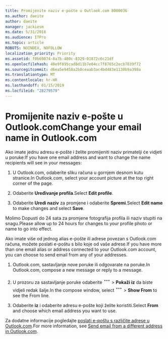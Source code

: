 ```yaml
---
title: Promijenite naziv e-pošte u Outlook.com 8000036
ms.author: daeite
author: daeite
manager: jackiesm
ms.date: 5/31/2018
ms.audience: ITPro
ms.topic: article
ROBOTS: NOINDEX, NOFOLLOW
localization_priority: Priority
ms.assetid: f0b69874-8a7b-480c-8329-01872c6c21df
ms.openlocfilehash: 48e9f895cad8d11b7e04cc7f8765c2ecb7839f72
ms.sourcegitcommit: d6ea5e9458a2b8ceaab3ac4bd483e1130b9a398a
ms.translationtype: MT
ms.contentlocale: hr-HR
ms.lasthandoff: 01/15/2019
ms.locfileid: "28279579"
---
```

# <a name="change-your-email-name-in-outlookcom"></a><span data-ttu-id="97eaa-102">Promijenite naziv e-pošte u Outlook.com</span><span class="sxs-lookup"><span data-stu-id="97eaa-102">Change your email name in Outlook.com</span></span>

<span data-ttu-id="97eaa-103">Ako imate jednu adresu e-pošte i želite promijeniti naziv primatelji će vidjeti u poruke:</span><span class="sxs-lookup"><span data-stu-id="97eaa-103">If you have one email address and want to change the name recipients will see in your messages:</span></span>
  
1. <span data-ttu-id="97eaa-104">U Outlook.com, odaberite sliku računa u gornjem desnom kutu stranice.</span><span class="sxs-lookup"><span data-stu-id="97eaa-104">In Outlook.com, select your account picture at the top right corner of the page.</span></span>
    
2. <span data-ttu-id="97eaa-105">Odaberite **Uređivanje profila**.</span><span class="sxs-lookup"><span data-stu-id="97eaa-105">Select **Edit profile**.</span></span> 
    
3. <span data-ttu-id="97eaa-106">Odaberite **Uredi naziv** za promjene i odaberite **Spremi**.</span><span class="sxs-lookup"><span data-stu-id="97eaa-106">Select **Edit name** to make changes and select **Save**.</span></span> 
    
<span data-ttu-id="97eaa-107">Molimo Dopusti do 24 sata za promjene fotografija profila ili naziv stupiti na snagu.</span><span class="sxs-lookup"><span data-stu-id="97eaa-107">Please allow up to 24 hours for changes to your profile photo or name to go into effect.</span></span>
  
<span data-ttu-id="97eaa-108">Ako imate više od jednog alias e-pošte ili adrese povezan s Outlook.com računa, možete poslati e-poštu s bilo koje od vaše adrese.</span><span class="sxs-lookup"><span data-stu-id="97eaa-108">If you have more than one email alias or address connected to your Outlook.com account, you can choose to send email from any of your addresses.</span></span>
  
1. <span data-ttu-id="97eaa-109">Outlook.com, sastavljanje nove poruke ili odgovarate na poruke.</span><span class="sxs-lookup"><span data-stu-id="97eaa-109">In Outlook.com, compose a new message or reply to a message.</span></span>
    
2. <span data-ttu-id="97eaa-p101">U prozoru za sastavljanje poruke odaberite ![ikonu Akcije u više grupa. ](media/b97ea7cd-eeb0-49c5-a564-7ca2d2e33909.png) \> **Pokaži iz** da biste vidjeli redak šalje.</span><span class="sxs-lookup"><span data-stu-id="97eaa-p101">In the compose window, select ![The More group actions icon.](media/b97ea7cd-eeb0-49c5-a564-7ca2d2e33909.png) \> **Show From** to see the From line.</span></span> 
    
3. <span data-ttu-id="97eaa-112">Odaberite **iz** i odaberite adresu e-pošte koji želite koristiti.</span><span class="sxs-lookup"><span data-stu-id="97eaa-112">Select **From** and choose which email address you want to use.</span></span> 
    
<span data-ttu-id="97eaa-113">Za dodatne informacije pogledajte [poslati e-poštu s različite adrese u Outlook.com](https://go.microsoft.com/fwlink/p/?linkid=2001701&amp;clcid=0x409).</span><span class="sxs-lookup"><span data-stu-id="97eaa-113">For more information, see [Send email from a different address in Outlook.com](https://go.microsoft.com/fwlink/p/?linkid=2001701&amp;clcid=0x409).</span></span>
  

